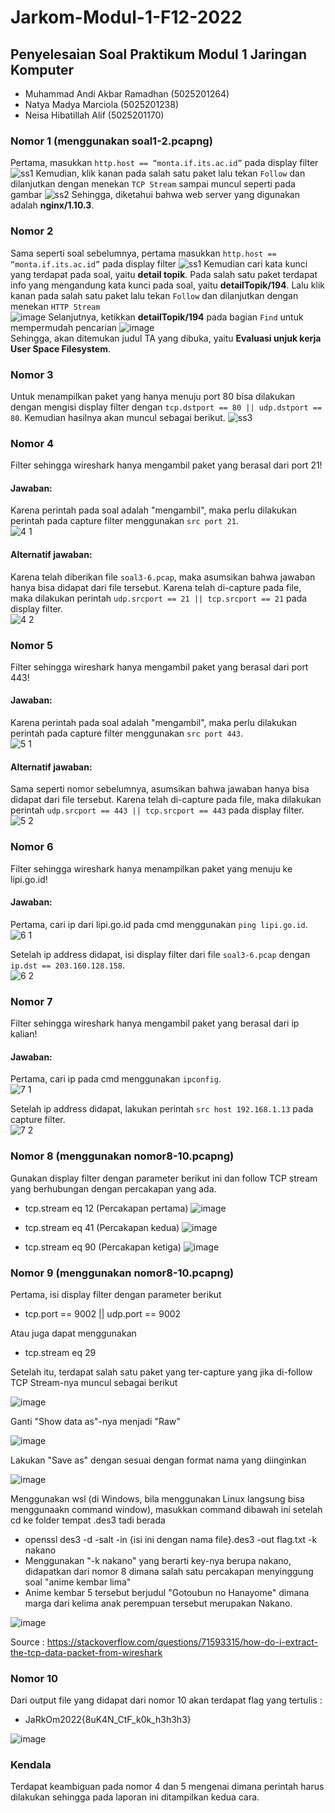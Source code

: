 # Jarkom-Modul-1-F12-2022

## Penyelesaian Soal Praktikum Modul 1 Jaringan Komputer

* Muhammad Andi Akbar Ramadhan (5025201264)
* Natya Madya Marciola	(5025201238)
* Neisa Hibatillah Alif	(5025201170)

### Nomor 1 (menggunakan soal1-2.pcapng)
Pertama, masukkan ```http.host == “monta.if.its.ac.id”``` pada display filter
![ss1](https://user-images.githubusercontent.com/91374949/192082566-dd62dd4f-65cd-4071-b03f-b0362064894c.jpg)
Kemudian, klik kanan pada salah satu paket lalu tekan ```Follow``` dan dilanjutkan dengan menekan ```TCP Stream``` sampai muncul seperti pada gambar
![ss2](https://user-images.githubusercontent.com/91374949/192082731-f8d4dd07-394f-4c43-add3-cf91913a8238.jpg)
Sehingga, diketahui bahwa web server yang digunakan adalah **nginx/1.10.3**.

### Nomor 2 
Sama seperti soal sebelumnya, pertama masukkan ```http.host == “monta.if.its.ac.id”``` pada display filter
![ss1](https://user-images.githubusercontent.com/91374949/192082566-dd62dd4f-65cd-4071-b03f-b0362064894c.jpg)
Kemudian cari kata kunci yang terdapat pada soal, yaitu **detail topik**. Pada salah satu paket terdapat info yang mengandung kata kunci pada soal, yaitu **detailTopik/194**. Lalu klik kanan pada salah satu paket lalu tekan ```Follow``` dan dilanjutkan dengan menekan ```HTTP Stream```<br>
![image](https://user-images.githubusercontent.com/91374949/192083183-05e350f7-199d-4a10-bad1-7b2660c90f17.png)
Selanjutnya, ketikkan **detailTopik/194**  pada bagian ```Find``` untuk mempermudah pencarian
![image](https://user-images.githubusercontent.com/91374949/192083220-3b4a2cd1-e541-409b-9ca8-9c31e7a93a36.png)
<br>Sehingga, akan ditemukan judul TA yang dibuka, yaitu **Evaluasi unjuk kerja User Space Filesystem**.


### Nomor 3
Untuk menampilkan paket yang hanya menuju port 80 bisa dilakukan dengan mengisi display filter dengan ```tcp.dstport == 80 || udp.dstport == 80```. Kemudian hasilnya akan muncul sebagai berikut.
![ss3](https://user-images.githubusercontent.com/91374949/192083386-36aeabd1-2c3b-4a1a-ae74-c963f759406e.jpg)


### Nomor 4
Filter sehingga wireshark hanya mengambil paket yang berasal dari port 21!
#### Jawaban:
Karena perintah pada soal adalah "mengambil", maka perlu dilakukan perintah pada capture filter menggunakan ```src port 21```.<br>
![4 1](https://user-images.githubusercontent.com/72701806/192085176-2d2cc742-e784-4dfa-95d9-574f77d5df40.png)

#### Alternatif jawaban:
Karena telah diberikan file ```soal3-6.pcap```, maka asumsikan bahwa jawaban hanya bisa didapat dari file tersebut. Karena telah di-capture pada file, maka dilakukan perintah ```udp.srcport == 21 || tcp.srcport == 21``` pada display filter.<br>
![4 2](https://user-images.githubusercontent.com/72701806/192085187-3b6f2bd7-81ef-4df5-b1f8-13b1f415a7f5.jpg)


### Nomor 5
Filter sehingga wireshark hanya mengambil paket yang berasal dari port 443!
#### Jawaban:
Karena perintah pada soal adalah "mengambil", maka perlu dilakukan perintah pada capture filter menggunakan ```src port 443```.<br>
![5 1](https://user-images.githubusercontent.com/72701806/192085194-eafce842-8954-4c2f-9e59-d16cba6db099.png)

#### Alternatif jawaban:
Sama seperti nomor sebelumnya, asumsikan bahwa jawaban hanya bisa didapat dari file tersebut. Karena telah di-capture pada file, maka dilakukan perintah ```udp.srcport == 443 || tcp.srcport == 443``` pada display filter.<br>
![5 2](https://user-images.githubusercontent.com/72701806/192085204-2071d9dd-6e95-4882-b6a3-2210bdb826e8.png)


### Nomor 6
Filter sehingga wireshark hanya menampilkan paket yang menuju ke lipi.go.id!
#### Jawaban:
Pertama, cari ip dari lipi.go.id pada cmd menggunakan ```ping lipi.go.id```.<br>
![6 1](https://user-images.githubusercontent.com/72701806/192085214-87ae95e3-08e6-44b4-bf31-3cd75a5c1be2.png)

Setelah ip address didapat, isi display filter dari file ```soal3-6.pcap``` dengan ```ip.dst == 203.160.128.158```.<br>
![6 2](https://user-images.githubusercontent.com/72701806/192085219-3333e819-8f76-4d40-a9bf-0f8ff1b8d400.png)


### Nomor 7
Filter sehingga wireshark hanya mengambil paket yang berasal dari ip kalian!
#### Jawaban:
Pertama, cari ip pada cmd menggunakan ```ipconfig```.<br>
![7 1](https://user-images.githubusercontent.com/72701806/192085499-4bb9d95e-3f3f-4eb5-bc24-9c8f3c90fc19.png)

Setelah ip address didapat, lakukan perintah ```src host 192.168.1.13``` pada capture filter.<br>
![7 2](https://user-images.githubusercontent.com/72701806/192085229-14f44073-2d8a-4a61-b0d5-06950a7b070b.png)

### Nomor 8 (menggunakan nomor8-10.pcapng)
Gunakan display filter dengan parameter berikut ini dan follow TCP stream yang berhubungan dengan percakapan yang ada.
* tcp.stream eq 12 (Percakapan pertama)
![image](https://user-images.githubusercontent.com/80830860/192101250-92804357-4880-4417-931e-06a7972c422c.png)


* tcp.stream eq 41 (Percakapan kedua)
![image](https://user-images.githubusercontent.com/80830860/192101266-ad5460a8-e9c9-427e-8414-5e3bcaaa4d76.png)


* tcp.stream eq 90 (Percakapan ketiga)
![image](https://user-images.githubusercontent.com/80830860/192101278-3ebc45f1-382f-4efd-84aa-823c01acaa0d.png)


### Nomor 9 (menggunakan nomor8-10.pcapng)
Pertama, isi display filter dengan parameter berikut
* tcp.port == 9002 || udp.port == 9002

Atau juga dapat menggunakan
* tcp.stream eq 29

Setelah itu, terdapat salah satu paket yang ter-capture yang jika di-follow TCP Stream-nya muncul sebagai berikut

![image](https://user-images.githubusercontent.com/80830860/192078698-82da0e6e-9d1e-426e-800c-8d1269e6cdf4.png)

Ganti "Show data as"-nya menjadi "Raw"

![image](https://user-images.githubusercontent.com/80830860/192078733-eaef8815-81c1-48bb-b0ba-6b37343d9e49.png)

Lakukan "Save as" dengan sesuai dengan format nama yang diinginkan

![image](https://user-images.githubusercontent.com/80830860/192078853-5900d126-7590-4f4c-b849-7e6a8f1bbb91.png)

Menggunakan wsl (di Windows, bila menggunakan Linux langsung bisa menggunaakn command window), masukkan command dibawah ini setelah cd ke folder tempat .des3 tadi berada
* openssl des3 -d -salt -in {isi ini dengan nama file}.des3 -out flag.txt -k nakano
* Menggunakan "-k nakano" yang berarti key-nya berupa nakano, didapatkan dari nomor 8 dimana salah satu percakapan menyinggung soal "anime kembar lima"
* Anime kembar 5 tersebut berjudul "Gotoubun no Hanayome" dimana marga dari kelima anak perempuan tersebut merupakan Nakano.


![image](https://user-images.githubusercontent.com/80830860/192078951-5a273eaf-ba22-4107-a4f5-71f8077a7008.png)

Source : https://stackoverflow.com/questions/71593315/how-do-i-extract-the-tcp-data-packet-from-wireshark


### Nomor 10
Dari output file yang didapat dari nomor 10 akan terdapat flag yang tertulis :
* JaRkOm2022{8uK4N_CtF_k0k_h3h3h3}

![image](https://user-images.githubusercontent.com/80830860/192079002-f9ae97e3-b296-4975-9b66-627d14452253.png)


### Kendala
Terdapat keambiguan pada nomor 4 dan 5 mengenai dimana perintah harus dilakukan sehingga pada laporan ini ditampilkan kedua cara.
